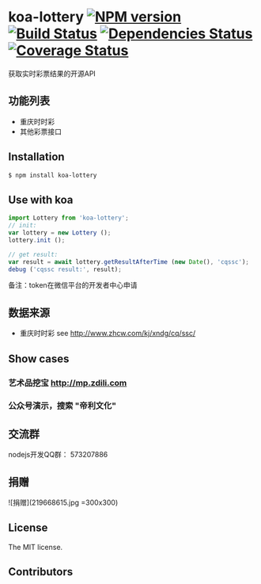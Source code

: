 koa-lottery [![NPM version](https://badge.fury.io/js/koa-lottery.png)](http://badge.fury.io/js/koa-lottery) [![Build Status](https://travis-ci.org/windsome/koa-lottery.png?branch=master)](https://travis-ci.org/windsome/koa-lottery) [![Dependencies Status](https://david-dm.org/windsome/koa-lottery.png)](https://david-dm.org/windsome/koa-lottery) [![Coverage Status](https://coveralls.io/repos/windsome/koa-lottery/badge.png)](https://coveralls.io/r/windsome/koa-lottery)
======

获取实时彩票结果的开源API

## 功能列表
+ 重庆时时彩
+ 其他彩票接口

## Installation

```sh
$ npm install koa-lottery
```

## Use with koa

```js
import Lottery from 'koa-lottery';
// init:
var lottery = new Lottery ();
lottery.init ();

// get result:
var result = await lottery.getResultAfterTime (new Date(), 'cqssc');
debug ('cqssc result:', result);

```
备注：token在微信平台的开发者中心申请

## 数据来源
+ 重庆时时彩
   see <http://www.zhcw.com/kj/xndg/cq/ssc/>

## Show cases
### 艺术品挖宝 <http://mp.zdili.com>
### 公众号演示，搜索 "帝利文化"

## 交流群
nodejs开发QQ群： 573207886

## 捐赠
![捐赠](219668615.jpg =300x300)

## License
The MIT license.

## Contributors

